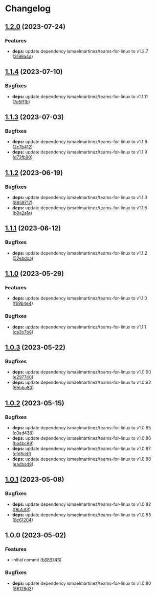 # Changelog

## [1.2.0](https://github.com/rolehippie/teams/compare/v1.1.4...v1.2.0) (2023-07-24)


### Features

* **deps:** update dependency ismaelmartinez/teams-for-linux to v1.2.7 ([3199a4d](https://github.com/rolehippie/teams/commit/3199a4de69b9275e4b398afa60e392bd1bb888c5))

## [1.1.4](https://github.com/rolehippie/teams/compare/v1.1.3...v1.1.4) (2023-07-10)


### Bugfixes

* **deps:** update dependency ismaelmartinez/teams-for-linux to v1.1.11 ([7e5ff1b](https://github.com/rolehippie/teams/commit/7e5ff1b93b17baa6c787e4824ce52ad629903b62))

## [1.1.3](https://github.com/rolehippie/teams/compare/v1.1.2...v1.1.3) (2023-07-03)


### Bugfixes

* **deps:** update dependency ismaelmartinez/teams-for-linux to v1.1.8 ([2c7b412](https://github.com/rolehippie/teams/commit/2c7b41284692a554a2e24e1f860af4df57badd6c))
* **deps:** update dependency ismaelmartinez/teams-for-linux to v1.1.9 ([d73fb90](https://github.com/rolehippie/teams/commit/d73fb90c2e437b25397d19b857f085bbdb2f2045))

## [1.1.2](https://github.com/rolehippie/teams/compare/v1.1.1...v1.1.2) (2023-06-19)


### Bugfixes

* **deps:** update dependency ismaelmartinez/teams-for-linux to v1.1.3 ([8959717](https://github.com/rolehippie/teams/commit/8959717a81a3a3acdc60c88dc735c7b2e94c5c81))
* **deps:** update dependency ismaelmartinez/teams-for-linux to v1.1.6 ([b9a2a1a](https://github.com/rolehippie/teams/commit/b9a2a1af02385825f2585ff47eda86ec1b982ea0))

## [1.1.1](https://github.com/rolehippie/teams/compare/v1.1.0...v1.1.1) (2023-06-12)


### Bugfixes

* **deps:** update dependency ismaelmartinez/teams-for-linux to v1.1.2 ([52ebdca](https://github.com/rolehippie/teams/commit/52ebdcaf8414074ca0a2fee1da8290e99cd84972))

## [1.1.0](https://github.com/rolehippie/teams/compare/v1.0.3...v1.1.0) (2023-05-29)


### Features

* **deps:** update dependency ismaelmartinez/teams-for-linux to v1.1.0 ([f69b4e4](https://github.com/rolehippie/teams/commit/f69b4e4cb93dca2b37f1e9117d1951a7ebc1edc9))


### Bugfixes

* **deps:** update dependency ismaelmartinez/teams-for-linux to v1.1.1 ([ca3b7b8](https://github.com/rolehippie/teams/commit/ca3b7b84dbc9ae4ab26be83ee1c78af0f507840b))

## [1.0.3](https://github.com/rolehippie/teams/compare/v1.0.2...v1.0.3) (2023-05-22)


### Bugfixes

* **deps:** update dependency ismaelmartinez/teams-for-linux to v1.0.90 ([e297740](https://github.com/rolehippie/teams/commit/e2977404185df4e87e6a413b75bf4f879a96bd61))
* **deps:** update dependency ismaelmartinez/teams-for-linux to v1.0.92 ([65bba80](https://github.com/rolehippie/teams/commit/65bba800575395675bceadb45b4eea1f47394a6c))

## [1.0.2](https://github.com/rolehippie/teams/compare/v1.0.1...v1.0.2) (2023-05-15)


### Bugfixes

* **deps:** update dependency ismaelmartinez/teams-for-linux to v1.0.85 ([c0ad436](https://github.com/rolehippie/teams/commit/c0ad4363b407809f448f107d6268c2e5c7131b72))
* **deps:** update dependency ismaelmartinez/teams-for-linux to v1.0.86 ([ba4bc89](https://github.com/rolehippie/teams/commit/ba4bc89ab7c9ee581f7bf12e0a95519b2942f432))
* **deps:** update dependency ismaelmartinez/teams-for-linux to v1.0.87 ([cfd6ddf](https://github.com/rolehippie/teams/commit/cfd6ddfb2fd3874d91d958baa643d11d82f21922))
* **deps:** update dependency ismaelmartinez/teams-for-linux to v1.0.88 ([eadbad8](https://github.com/rolehippie/teams/commit/eadbad8d8b0c2d849343f9ca89ca956d87d49299))

## [1.0.1](https://github.com/rolehippie/teams/compare/v1.0.0...v1.0.1) (2023-05-08)


### Bugfixes

* **deps:** update dependency ismaelmartinez/teams-for-linux to v1.0.82 ([f8bfdf3](https://github.com/rolehippie/teams/commit/f8bfdf3a7866e73d80352c56308c66bb626f22b0))
* **deps:** update dependency ismaelmartinez/teams-for-linux to v1.0.83 ([8c61204](https://github.com/rolehippie/teams/commit/8c61204f8bd5de230f8d42a2c9860f5654eeeef0))

## 1.0.0 (2023-05-02)


### Features

* initial commit ([b889743](https://github.com/rolehippie/teams/commit/b8897431212ead8aaf113c6b1ff4afa916e5d21a))


### Bugfixes

* **deps:** update dependency ismaelmartinez/teams-for-linux to v1.0.80 ([86126d2](https://github.com/rolehippie/teams/commit/86126d28c4109432ba9c485ffa2da2c008064479))
